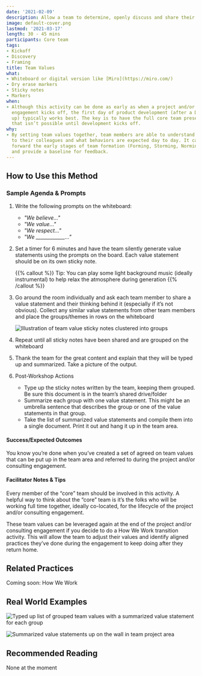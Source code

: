 ```yaml
---
date: '2021-02-09'
description: Allow a team to determine, openly discuss and share their team values
image: default-cover.png
lastmod: '2021-03-17'
length: 30 - 45 mins
participants: Core team
tags:
- Kickoff
- Discovery
- Framing
title: Team Values
what:
- Whiteboard or digital version like [Miro](https://miro.com/)
- Dry erase markers
- Sticky notes
- Markers
when:
- Although this activity can be done as early as when a project and/or consulting
  engagement kicks off, the first day of product development (after a D&F is wrapping
  up) typically works best. The key is to have the full core team present. Sometimes
  that isn’t possible until development kicks off.
why:
- By setting team values together, team members are able to understand what is important
  to their colleagues and what behaviors are expected day to day. It can help fast
  forward the early stages of team formation (Forming, Storming, Norming, and Performing)
  and provide a baseline for feedback.
---
```


## How to Use this Method
### Sample Agenda & Prompts
1. Write the following prompts on the whiteboard:
        
   - *"We believe..."*
   - *"We value..."*
   - *"We respect..."*
   - *"We ____________..."*

1. Set a timer for 6 minutes and have the team silently generate value statements using the prompts on the board. Each value statement should be on its own sticky note.

   {{% callout %}}
   Tip: You can play some light background music (ideally instrumental) to help relax the atmosphere during generation
   {{% /callout %}}

1. Go around the room individually and ask each team member to share a value statement and their thinking behind it (especially if it’s not obvious). Collect any similar value statements from other team members and place the groups/themes in rows on the whiteboard

   ![Illustration of team value sticky notes clustered into groups](/images/practices/team-values/step-3.png)

1. Repeat until all sticky notes have been shared and are grouped on the whiteboard

1. Thank the team for the great content and explain that they will be typed up and summarized. Take a picture of the output.

1. Post-Workshop Actions

   - Type up the sticky notes written by the team, keeping them grouped. Be sure this document is in the team’s shared drive/folder
   - Summarize each group with one value statement. This might be an umbrella sentence that describes the group or one of the value statements in that group.
   - Take the list of summarized value statements and compile them into a single document. Print it out and hang it up in the team area.

#### Success/Expected Outcomes
You know you’re done when you’ve created a set of agreed on team values that can be put up in the team area and referred to during the project and/or consulting engagement.

#### Facilitator Notes & Tips

Every member of the “core” team should be involved in this activity. A helpful way to think about the “core” team is it’s the folks who will be working full time together, ideally co-located, for the lifecycle of the project and/or consulting engagement.

These team values can be leveraged again at the end of the project and/or consulting engagement if you decide to do a How We Work transition activity. This will allow the team to adjust their values and identify aligned practices they’ve done during the engagement to keep doing after they return home.

## Related Practices

Coming soon: How We Work

## Real World Examples

![Typed up list of grouped team values with a summarized value statement for each group](/images/practices/team-values/example-1.png)

![Summarized value statements up on the wall in team project area](/images/practices/team-values/example-2.jpeg)

## Recommended Reading

None at the moment